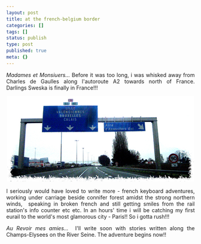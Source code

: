 ```yaml
---
layout: post
title: at the french-belgium border
categories: []
tags: []
status: publish
type: post
published: true
meta: {}
---
```

<p align="justify"><em>Madames et Monsiuers... </em>Before it was too long, i was whisked away from Charles de Gaulles along l'autoroute A2 towards north of France. Darlings Sweska is finally in France!!!</p>
<p style="text-align: center"><img width="500" src="/img/border_highway.jpg" height="227" style="width: 500px; height: 227px" /></p>
<p align="justify">I seriously would have loved to write more - french keyboard adventures, working under carriage beside connifer forest amidst the strong northern winds,  speaking in broken french and still getting smiles from the rail station's info counter etc etc. In an hours' time i will be catching my first eurail to the world's most glamorous city - Paris!! So i gotta rush!!!</p>
<p align="justify"><em>Au Revoir mes amies...</em>  I'll write soon with stories written along the Champs-Elysees on the River Seine. The adventure begins now!!</p>
